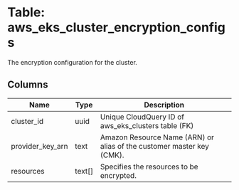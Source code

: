 
# Table: aws_eks_cluster_encryption_configs
The encryption configuration for the cluster.
## Columns
| Name        | Type           | Description  |
| ------------- | ------------- | -----  |
|cluster_id|uuid|Unique CloudQuery ID of aws_eks_clusters table (FK)|
|provider_key_arn|text|Amazon Resource Name (ARN) or alias of the customer master key (CMK).|
|resources|text[]|Specifies the resources to be encrypted.|

